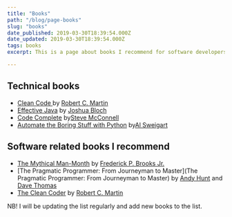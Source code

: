 ```yaml
---
title: "Books"
path: "/blog/page-books"
slug: "books"
date_published: 2019-03-30T18:39:54.000Z
date_updated: 2019-03-30T18:39:54.000Z
tags: books
excerpt: This is a page about books I recommend for software developers.

---
```


## Technical books

- [Clean Code ](https://www.goodreads.com/book/show/3735293-clean-code?from_search=true)by [Robert C. Martin](https://www.goodreads.com/author/show/45372.Robert_C_Martin)
- [Effective Java](https://www.goodreads.com/book/show/105099.Effective_Java_Programming_Language_Guide?ac=1&amp;from_search=true) by [Joshua Bloch](https://www.goodreads.com/author/show/60805.Joshua_Bloch)
- [Code Complete](https://www.goodreads.com/book/show/4845.Code_Complete?ac=1&amp;from_search=true) by[Steve McConnell](https://www.goodreads.com/author/show/3307.Steve_McConnell)
- [Automate the Boring Stuff with Python](https://www.goodreads.com/book/show/22514127-automate-the-boring-stuff-with-python) by[Al Sweigart](https://www.goodreads.com/author/show/4079189.Al_Sweigart)

## Software related books I recommend

- [The Mythical Man-Month](https://www.goodreads.com/book/show/13629.The_Mythical_Man_Month?ac=1&amp;from_search=true) by [Frederick P. Brooks Jr.](https://www.goodreads.com/author/show/3174788.Frederick_P_Brooks_Jr_)
- [The Pragmatic Programmer: From Journeyman to Master](The Pragmatic Programmer: From Journeyman to Master) by [Andy Hunt](https://www.goodreads.com/author/show/2815.Andy_Hunt) and [Dave Thomas](https://www.goodreads.com/author/show/13.Dave_Thomas)
- [The Clean Coder](https://www.goodreads.com/book/show/10284614-the-clean-coder?from_search=true) by [Robert C. Martin](https://www.goodreads.com/author/show/45372.Robert_C_Martin)

NB! I will be updating the list regularly and add new books to the list. 




